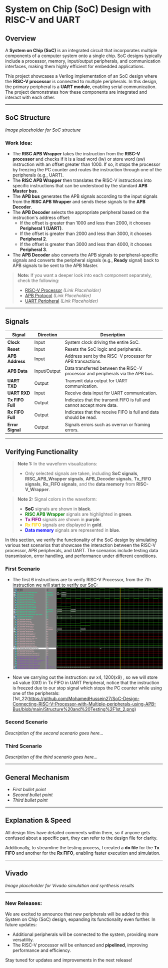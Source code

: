 # System on Chip (SoC) Design with RISC-V and UART

## Overview
A **System on Chip (SoC)** is an integrated circuit that incorporates multiple components of a computer system onto a single chip. SoC designs typically include a processor, memory, input/output peripherals, and communication interfaces, making them highly efficient for embedded applications. 

This project showcases a Verilog implementation of an SoC design where the **RISC-V processor** is connected to multiple peripherals. In this design, the primary peripheral is a **UART module**, enabling serial communication. The project demonstrates how these components are integrated and interact with each other.

---

## SoC Structure
*Image placeholder for SoC structure*

### Work Idea:
- The **RISC APB Wrapper** takes the instruction from the **RISC-V processor** and checks if it is a load word (lw) or store word (sw) instruction with an offset greater than 1000. If so, it stops the processor by freezing the PC counter and routes the instruction through one of the peripherals (e.g., UART).
- The **RISC APB Wrapper** then translates the RISC-V instructions into specific instructions that can be understood by the standard **APB Master bus**.
- The **APB bus** generates the APB signals according to the input signals from the **RISC APB Wrapper** and sends these signals to the **APB Decoder**.
- The **APB Decoder** selects the appropriate peripheral based on the instruction's address offset:
  - If the offset is greater than 1000 and less than 2000, it chooses **Peripheral 1 (UART)**.
  - If the offset is greater than 2000 and less than 3000, it chooses **Peripheral 2**.
  - If the offset is greater than 3000 and less than 4000, it chooses **Peripheral 3**.
- The **APB Decoder** also converts the APB signals to peripheral-specific signals and converts the peripheral signals (e.g., **Ready** signal) back to APB signals to be sent to the APB Master.

> **Note:** If you want a deeper look into each component separately, check the following:
> - [RISC-V Processor](#) *(Link Placeholder)*
> - [APB Protocol](#) *(Link Placeholder)*
> - [UART Peripheral](#) *(Link Placeholder)*


---

## Signals

| **Signal**         | **Direction** | **Description**                                                                                   |
|--------------------|---------------|---------------------------------------------------------------------------------------------------|
| **Clock**          | Input         | System clock driving the entire SoC.                                                              |
| **Reset**          | Input         | Resets the SoC logic and peripherals.                                                             |
| **APB Address**    | Input         | Address sent by the RISC-V processor for APB transactions.                                         |
| **APB Data**       | Input/Output  | Data transferred between the RISC-V processor and peripherals via the APB bus.                     |
| **UART TXD**       | Output        | Transmit data output for UART communication.                                                      |
| **UART RXD**       | Input         | Receive data input for UART communication.                                                        |
| **Tx FIFO Full**   | Output        | Indicates that the transmit FIFO is full and cannot accept more data.                             |
| **Rx FIFO Full**   | Output        | Indicates that the receive FIFO is full and data should be read.                                  |
| **Error Signal**   | Output        | Signals errors such as overrun or framing errors.                                                 |

---

## Verifying Functionality

> **Note 1:** In the waveform visualizations:
> - Only selected signals are taken, including **SoC signals**, **RISC_APB_Wrapper signals**, **APB_Decoder signals**, **Tx_FIFO signals**, **Rx_FIFO signals**, and the **data memory** from **RISC-V_Wrapper**.

> **Note 2:** Signal colors in the waveform:
> - **<span style="color:black">SoC</span>** signals are shown in **black**.
> - **<span style="color:green">RISC APB Wrapper</span>** signals are highlighted in **green**.
> - **<span style="color:purple">Tx FIFO</span>** signals are shown in **purple**.
> - **<span style="color:gold">Rx FIFO</span>** signals are displayed in **gold**.
> - **<span style="color:blue">Data memory</span>** signals are represented in **blue**.


In this section, we verify the functionality of the SoC design by simulating various test scenarios that showcase the interaction between the RISC-V processor, APB peripherals, and UART. The scenarios include testing data transmission, error handling, and performance under different conditions.

### First Scenario

- The first 6 instructions are to verify RISC-V Processor, from the 7th instruction we will start to verify our SoC:
![1st_1](https://github.com/MohamedHussein27/SoC-Design-Connecting-RISC-V-Processor-with-Multiple-peripherals-using-APB-Bus/blob/main/Structure%20and%20Testing%2F1st_1.png)

- Now we carrying out the instruction: sw x4, 1200(x9) , so we will store x4 value (0Xf) in Tx FIFO in UART Peripheral, notice that the instruction is freezed due to our stop signal which stops the PC counter while using one of the peripherals: [1st_22(https://github.com/MohamedHussein27/SoC-Design-Connecting-RISC-V-Processor-with-Multiple-peripherals-using-APB-Bus/blob/main/Structure%20and%20Testing%2F1st_2.png)

### Second Scenario
_Description of the second scenario goes here..._

### Third Scenario
_Description of the third scenario goes here..._

---

## General Mechanism
- _First bullet point_
- _Second bullet point_
- _Third bullet point_

---

## Explanation & Speed
All design files have detailed comments within them, so if anyone gets confused about a specific part, they can refer to the design file for clarity.

Additionally, to streamline the testing process, I created a **do file** for the **Tx FIFO** and another for the **Rx FIFO**, enabling faster execution and simulation.

---

## Vivado
*Image placeholder for Vivado simulation and synthesis results*

---

### New Releases:
We are excited to announce that new peripherals will be added to this System on Chip (SoC) design, expanding its functionality even further. In future updates:
- Additional peripherals will be connected to the system, providing more versatility.
- The RISC-V processor will be enhanced and **pipelined**, improving performance and efficiency.

Stay tuned for updates and improvements in the next release!
